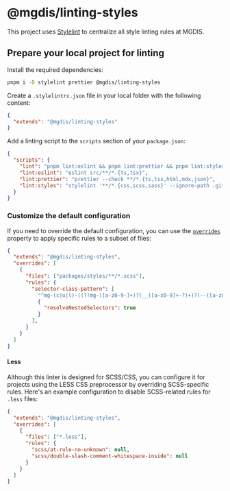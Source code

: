 # @mgdis/linting-styles

This project uses [Stylelint](https://stylelint.io/) to centralize all style linting rules at MGDIS.

## Prepare your local project for linting

Install the required dependencies:

```sh
pnpm i -D stylelint prettier @mgdis/linting-styles
```

Create a `.stylelintrc.json` file in your local folder with the following content:

```JSON
{
  "extends": "@mgdis/linting-styles"
}
```

Add a linting script to the `scripts` section of your `package.json`:

```json
{
  "scripts": {
    "lint": "pnpm lint:eslint && pnpm lint:prettier && pnpm lint:styles",
    "lint:eslint": "eslint src/**/*.{ts,tsx}",
    "lint:prettier": "prettier --check **/*.{ts,tsx,html,mdx,json}",
    "lint:styles": "stylelint '**/*.{css,scss,sass}' --ignore-path .gitignore"
  }
}
```

### Customize the default configuration

If you need to override the default configuration, you can use the [`overrides`](https://stylelint.io/user-guide/configure#overrides) property to apply specific rules to a subset of files:

```JSON
{
  "extends": "@mgdis/linting-styles",
  "overrides": [
    {
      "files": ["packages/styles/**/*.scss"],
      "rules": {
        "selector-class-pattern": [
          "^mg-(c|u|l)-((?!mg-)[a-z0-9-]+)?(__([a-z0-9]+-?)+)?(--([a-z0-9]+-?)+){0,2}",
          {
            "resolveNestedSelectors": true
          }
        ],
      }
    }
  ]
}
```

#### Less

Although this linter is designed for SCSS/CSS, you can configure it for projects using the LESS CSS preprocessor by overriding SCSS-specific rules. Here's an example configuration to disable SCSS-related rules for `.less` files:

```JSON
{
  "extends": "@mgdis/linting-styles",
  "overrides": [
    {
      "files": ["*.less"],
      "rules": {
        "scss/at-rule-no-unknown": null,
        "scss/double-slash-comment-whitespace-inside": null
      }
    }
  ]
}
```
